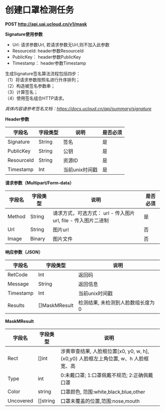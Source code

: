 

#  创建口罩检测任务

**POST http://api.uai.ucloud.cn/v1/mask**

**Signature使用参数**

- Url: 请求参数Url, 若请求参数无Url,则不加入此参数
- ResourceId: header参数ResourceId
- PublicKey： header参数PublicKey
- Timestamp： header参数Timestamp


生成Signature签名算法流程包括四步：  
（1）将请求参数按照名进行升序排列；  
（2）构造被签名参数串；  
（3）计算签名；  
（4）使用签名组合HTTP请求。  

*具体内容请参考签名文档：https://docs.ucloud.cn/api/summary/signature*

**Header参数**

| 字段名 | 字段类型 | 说明 | 是否必须 |
| ------ | -------- | ---- | -------- |
| Signature | String | 签名 | 是 |
| PublicKey | String | 公钥 | 是 |
| ResourceId | String | 资源ID | 是 |
| Timestamp | Int | 当前unix时间戳 | 是 |

**请求参数（Multipart/Form-data）**

| 字段名 | 字段类型 | 说明 | 是否必须 |
| ------ | -------- | ---- | -------- |
| Method  | String  | 请求方式，可选方式： url - 传入图片url, file - 传入图片二进制  | 是     |
| Url     | String  | 图片url                                     | 否     |
| Image   | Binary  | 图片文件                                      | 否     |

**响应参数（JSON）**

| 字段名 | 字段类型 | 说明 |
| ------ | -------- | ---- |
| RetCode | Int | 返回码 |
| Message | String | 返回信息 |
| Timestamp | Int | 当前unix时间戳 |
| Results | []MaskMResult  | 检测结果, 未检测到人脸数组长度为0 |

**MaskMResult**

| 字段名 | 字段类型 | 说明 |
| ------ | -------- | ---- |
| Rect        | []int  | 涉黄审查结果, 人脸框位置[x0, y0, w, h], (x0,y0) 人脸框左上角位置, w、h 人脸框宽、高 |
| Type      | int  | 0:未戴口罩; 1:口罩佩戴不规范; 2:正确佩戴口罩 |
| Color  | string  | 口罩颜色, 范围:white,black,blue,other  |
| Uncovered  | []string  | 口罩未覆盖的位置,范围:nose,mouth  |
